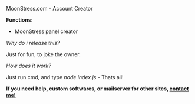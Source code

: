MoonStress.com - Account Creator

**Functions:**
- MoonStress panel creator

*Why do i release this?*

Just for fun, to joke the owner.

*How does it work?*

Just run cmd, and type *node index.js* - Thats all!

**If you need help, custom softwares, or mailserver for other sites, [contact me!](https://t.me/marseille1337)**
